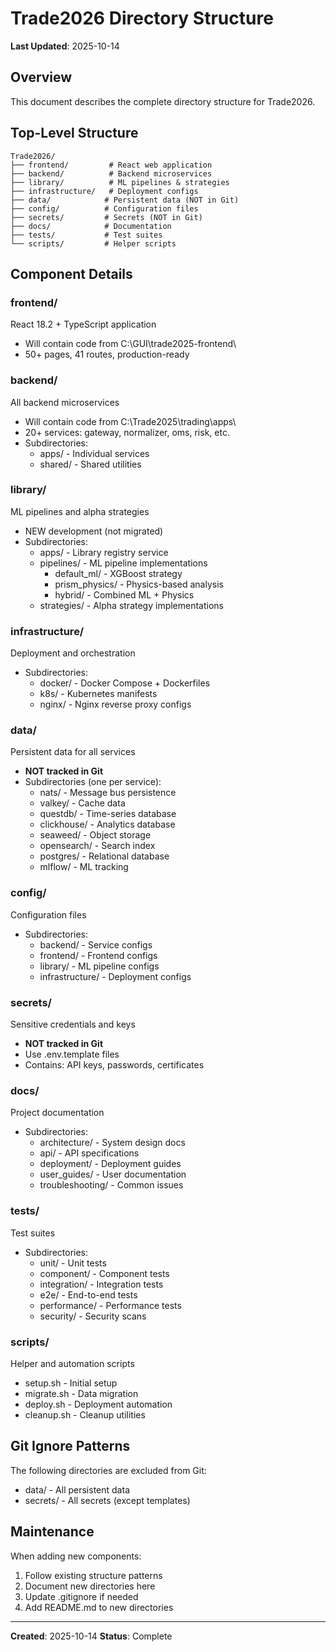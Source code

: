 # Trade2026 Directory Structure

**Last Updated**: 2025-10-14

## Overview

This document describes the complete directory structure for Trade2026.

## Top-Level Structure

```
Trade2026/
├── frontend/         # React web application
├── backend/          # Backend microservices
├── library/          # ML pipelines & strategies
├── infrastructure/   # Deployment configs
├── data/            # Persistent data (NOT in Git)
├── config/          # Configuration files
├── secrets/         # Secrets (NOT in Git)
├── docs/            # Documentation
├── tests/           # Test suites
└── scripts/         # Helper scripts
```

## Component Details

### frontend/
React 18.2 + TypeScript application
- Will contain code from C:\GUI\trade2025-frontend\
- 50+ pages, 41 routes, production-ready

### backend/
All backend microservices
- Will contain code from C:\Trade2025\trading\apps\
- 20+ services: gateway, normalizer, oms, risk, etc.
- Subdirectories:
  - apps/ - Individual services
  - shared/ - Shared utilities

### library/
ML pipelines and alpha strategies
- NEW development (not migrated)
- Subdirectories:
  - apps/ - Library registry service
  - pipelines/ - ML pipeline implementations
    - default_ml/ - XGBoost strategy
    - prism_physics/ - Physics-based analysis
    - hybrid/ - Combined ML + Physics
  - strategies/ - Alpha strategy implementations

### infrastructure/
Deployment and orchestration
- Subdirectories:
  - docker/ - Docker Compose + Dockerfiles
  - k8s/ - Kubernetes manifests
  - nginx/ - Nginx reverse proxy configs

### data/
Persistent data for all services
- **NOT tracked in Git**
- Subdirectories (one per service):
  - nats/ - Message bus persistence
  - valkey/ - Cache data
  - questdb/ - Time-series database
  - clickhouse/ - Analytics database
  - seaweed/ - Object storage
  - opensearch/ - Search index
  - postgres/ - Relational database
  - mlflow/ - ML tracking

### config/
Configuration files
- Subdirectories:
  - backend/ - Service configs
  - frontend/ - Frontend configs
  - library/ - ML pipeline configs
  - infrastructure/ - Deployment configs

### secrets/
Sensitive credentials and keys
- **NOT tracked in Git**
- Use .env.template files
- Contains: API keys, passwords, certificates

### docs/
Project documentation
- Subdirectories:
  - architecture/ - System design docs
  - api/ - API specifications
  - deployment/ - Deployment guides
  - user_guides/ - User documentation
  - troubleshooting/ - Common issues

### tests/
Test suites
- Subdirectories:
  - unit/ - Unit tests
  - component/ - Component tests
  - integration/ - Integration tests
  - e2e/ - End-to-end tests
  - performance/ - Performance tests
  - security/ - Security scans

### scripts/
Helper and automation scripts
- setup.sh - Initial setup
- migrate.sh - Data migration
- deploy.sh - Deployment automation
- cleanup.sh - Cleanup utilities

## Git Ignore Patterns

The following directories are excluded from Git:
- data/ - All persistent data
- secrets/ - All secrets (except templates)

## Maintenance

When adding new components:
1. Follow existing structure patterns
2. Document new directories here
3. Update .gitignore if needed
4. Add README.md to new directories

---

**Created**: 2025-10-14
**Status**: Complete

